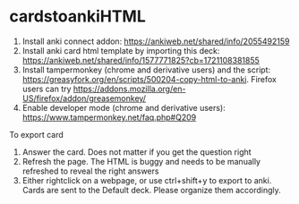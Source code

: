 # cardstoankiHTML

1) Install anki connect addon: https://ankiweb.net/shared/info/2055492159
2) Install anki card html template by importing this deck: https://ankiweb.net/shared/info/1577771825?cb=1721108381855
3) Install tampermonkey (chrome and derivative users) and the script: https://greasyfork.org/en/scripts/500204-copy-html-to-anki. Firefox users can try https://addons.mozilla.org/en-US/firefox/addon/greasemonkey/
4) Enable developer mode (chrome and derivative users): https://www.tampermonkey.net/faq.php#Q209

To export card
1) Answer the card. Does not matter if you get the question right
2) Refresh the page. The HTML is buggy and needs to be manually refreshed to reveal the right answers
3) Either rightclick on a webpage, or use ctrl+shift+y to export to anki. Cards are sent to the Default deck. Please organize them accordingly. 
